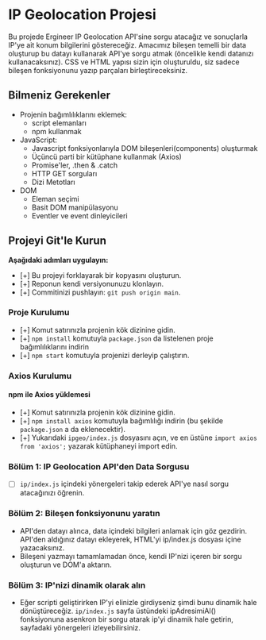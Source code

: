 # IP Geolocation Projesi

Bu projede Ergineer IP Geolocation API'sine sorgu atacağız ve sonuçlarla IP'ye ait konum bilgilerini göstereceğiz. Amacımız bileşen temelli bir data oluşturup bu datayı kullanarak API'ye sorgu atmak (öncelikle kendi datanızı kullanacaksınız). CSS ve HTML yapısı sizin için oluşturuldu, siz sadece bileşen fonksiyonunu yazıp parçaları birleştireceksiniz.

## Bilmeniz Gerekenler

* Projenin bağımlılıklarını eklemek:
  * script elemanları
  * npm kullanmak
* JavaScript:
  * Javascript fonksiyonlarıyla DOM bileşenleri(components) oluşturmak
  * Üçüncü parti bir kütüphane kullanmak (Axios)
  * Promise'ler, .then & .catch
  * HTTP GET sorguları
  * Dizi Metotları
* DOM
  * Eleman seçimi
  * Basit DOM manipülasyonu
  * Eventler ve event dinleyicileri

## Projeyi Git'le Kurun

**Aşağıdaki adımları uygulayın:**

* [+] Bu projeyi forklayarak bir kopyasını oluşturun.
* [+] Reponun kendi versiyonunuzu klonlayın.
* [+] Commitinizi pushlayın: `git push origin main`.


### Proje Kurulumu

* [+] Komut satırınızla projenin kök dizinine gidin.
* [+] `npm install` komutuyla `package.json` da listelenen proje bağımlılıklarını indirin
* [+] `npm start` komutuyla projenizi derleyip çalıştırın.

### Axios Kurulumu

#### npm ile Axios yüklemesi 

* [+] Komut satırınızla projenin kök dizinine gidin.
* [+] `npm install axios` komutuyla bağımlılığı indirin (bu şekilde `package.json` a da eklenecektir).
* [+] Yukarıdaki `ipgeo/index.js` dosyasını açın, ve en üstüne `import axios from 'axios';` yazarak kütüphaneyi import edin.

### Bölüm 1: IP Geolocation API'den Data Sorgusu

* [ ] `ip/index.js` içindeki yönergeleri takip ederek API'ye nasıl sorgu atacağınızı öğrenin.

### Bölüm 2: Bileşen fonksiyonunu yaratın

* API'den datayı alınca, data içindeki bilgileri anlamak için göz gezdirin. API'den aldığınız datayı ekleyerek, HTML'yi ip/index.js dosyası içine yazacaksınız.
* Bileşeni yazmayı tamamlamadan önce, kendi IP'nizi içeren bir sorgu oluşturun ve DOM'a aktarın.

### Bölüm 3: IP'nizi dinamik olarak alın

* Eğer scripti geliştirirken IP'yi elinizle girdiyseniz şimdi bunu dinamik hale dönüştüreceğiz. `ip/index.js` sayfa üstündeki ipAdresimiAl() fonksiyonuna asenkron bir sorgu atarak ip'yi dinamik hale getirin, sayfadaki yönergeleri izleyebilirsiniz. 

